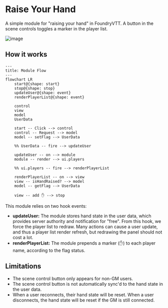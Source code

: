 # Raise Your Hand
A simple module for "raising your hand" in FoundryVTT. A button in the scene controls toggles a marker in the player list.

![image](https://github.com/user-attachments/assets/89169adb-ef66-47cd-afc1-92dae7599904)

## How it works

```mermaid
---
title: Module Flow
---
flowchart LR
    start@{shape: start}
    stop@{shape: stop}
    updateUser@{shape: event}
    renderPlayerList@{shape: event}

    control
    view
    model
    UserData

    start -- Click --> control
    control -- Request --> model
    model -- setFlag --> UserData

    %% UserData -- fire --> updateUser

    updateUser -- on --> module
    module -- render --> ui.players

    %% ui.players -- fire --> renderPlayerList

    renderPlayerList -- on --> view
    view -- isHandRaised? --> model
    model -- getFlag --> UserData

    view -- add ✋ --> stop
```

This module relies on two hook events:

* **updateUser:** The module stores hand state in the user data, which provides server authority and notification for "free". From this hook, we force the player list to redraw. Many actions can cause a user update, and thus a player list render refresh, but redrawing the panel should not cost a lot.
* **renderPlayerList:** The module prepends a marker (✋) to each player name, according to the flag status.

## Limitations
* The scene control button only appears for non-GM users.
* The scene control button is not automatically sync'd to the hand state in the user data.
* When a user reconnects, their hand state will be reset. When a user disconnects, the hand state will be reset if the GM is still connected.
